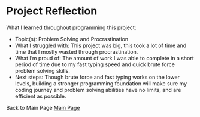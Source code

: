 # Project Reflection
What I learned throughout programming this project:

- Topic(s): Problem Solving and Procrastination
- What I struggled with: This project was big, this took a lot of time and time that I mostly wasted through procrastination.
- What I’m proud of: The amount of work I was able to complete in a short period of time due to my fast typing speed and quick brute force problem solving skills.
- Next steps: Though brute force and fast typing works on the lower levels, building a stronger programming foundation will make sure my coding journey and problem solving abilities have no limits, and are efficient as possible.

Back to Main Page [Main Page](../index.md)
